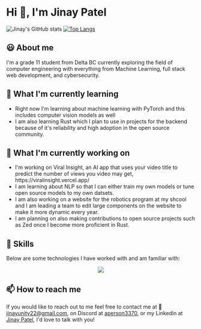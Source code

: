 <html>
  <h1>Hi 👋, I'm Jinay Patel</h1>
  
  ![Jinay's GitHub stats](https://github-readme-stats.vercel.app/api?username=Github11200&show_icons=true&theme=radical)
  [![Top Langs](https://github-readme-stats.vercel.app/api/top-langs/?username=Github11200&layout=donut)](https://github.com/Github11200/github-readme-stats)
  <h2>😃 About me</h2>
  <p>I'm a grade 11 student from Delta BC currently exploring the field of computer engineering with everything from Machine Learning, full stack web development, and cybersecurity.</p>
  <h2>🌱 What I'm currently learning</h2>
  <ul>
    <li>Right now I'm learning about machine learning with PyTorch and this includes computer vision models as well</li>
    <li>I am also learning Rust which I plan to use in projects for the backend because of it's reliability and high adoption in the open source community.</li>
  </ul>
  
  <h2>🔭 What I'm currently working on</h2>
  <ul>
    <li>I'm working on Viral Insight, an AI app that uses your video title to predict the number of views you video may get, https://viralinsight.vercel.app/</li>
    <li>I am learning about NLP so that I can either train my own models or tune open source models to my own datsets.</li>
    <li>I am also working on a website for the robotics program at my shcool and I am leading a team to edit large components on the website to make it more dynamic every year.</li>
    <li>I am planning on also making contributions to open source projects such as Zed once I become more proficient in Rust.</li>
  </ul>
  
  <h2>🧰 Skills</h2>
  <div>
    <p>Below are some technologies I have worked with and am familiar with:</p>
    <p align="center">
      <a href="https://skillicons.dev">
        <img src="https://skillicons.dev/icons?i=html,css,js,deno,nodejs,npm,postman,py,react,tailwind,ts,vite,express,figma,firebase,github,linux,nextjs,git,c,cpp,anaconda,rust" />
      </a>
    </p>
  </div>
  
  <h2>📫 How to reach me</h2>
  <p>If you would like to reach out to me feel free to contact me at 📧 <a href="mailto:jinayunity22@gmail.com">jinayunity22@gmail.com</a>, on Discord at <a href="discordapp.com/users/904515875615420426">aperson3370</a>, or my Linkedin at <a href="www.linkedin.com/in/jinay-patel-6369002b4">Jinay Patel</a>, I'd love to talk with you!</p>
  
</html>

<!--
**Github11200/Github11200** is a ✨ _special_ ✨ repository because its `README.md` (this file) appears on your GitHub profile.

Here are some ideas to get you started:

- 🔭 I’m currently working on ...
- 🌱 I’m currently learning ...
- 👯 I’m looking to collaborate on ...
- 🤔 I’m looking for help with ...
- 💬 Ask me about ...
- 📫 How to reach me: ...
- 😄 Pronouns: ...
- ⚡ Fun fact: ...
-->
